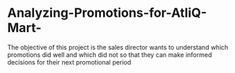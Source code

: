 # Analyzing-Promotions-for-AtliQ-Mart-
The objective of this project is the sales director wants to understand which promotions did well and which did not so that they can make informed decisions for their next promotional period

